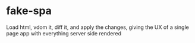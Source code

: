 # fake-spa
Load html, vdom it, diff it, and apply the changes, giving the UX of a single page app with everything server side rendered

